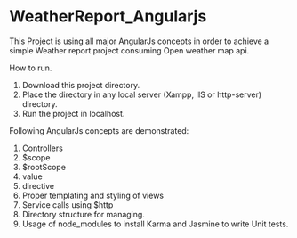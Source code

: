 # WeatherReport_Angularjs

This Project is using all major AngularJs concepts in order to achieve a simple Weather report project consuming Open weather map api. 

How to run. 
1. Download this project directory.
2. Place the directory in any local server (Xampp, IIS or http-server) directory.
3. Run the project in localhost.

Following AngularJs concepts are demonstrated: 
1. Controllers
2. $scope
3. $rootScope
4. value
5. directive
6. Proper templating and styling of views
7. Service calls using $http
8. Directory structure for managing. 
9. Usage of node_modules to install Karma and Jasmine to write Unit tests. 
